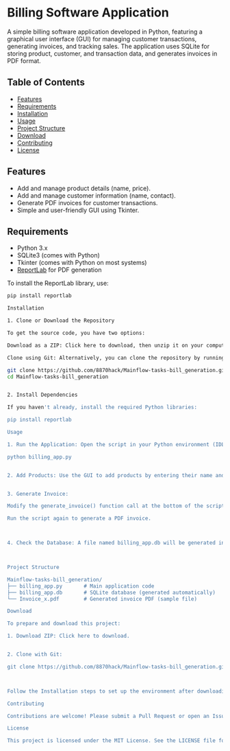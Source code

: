 # Billing Software Application

A simple billing software application developed in Python, featuring a graphical user interface (GUI) for managing customer transactions, generating invoices, and tracking sales. The application uses SQLite for storing product, customer, and transaction data, and generates invoices in PDF format.

## Table of Contents
- [Features](#features)
- [Requirements](#requirements)
- [Installation](#installation)
- [Usage](#usage)
- [Project Structure](#project-structure)
- [Download](#download)
- [Contributing](#contributing)
- [License](#license)

## Features
- Add and manage product details (name, price).
- Add and manage customer information (name, contact).
- Generate PDF invoices for customer transactions.
- Simple and user-friendly GUI using Tkinter.

## Requirements
- Python 3.x
- SQLite3 (comes with Python)
- Tkinter (comes with Python on most systems)
- [ReportLab](https://www.reportlab.com/) for PDF generation

To install the ReportLab library, use:
```bash
pip install reportlab

Installation

1. Clone or Download the Repository

To get the source code, you have two options:

Download as a ZIP: Click here to download, then unzip it on your computer.

Clone using Git: Alternatively, you can clone the repository by running:

git clone https://github.com/8870hack/Mainflow-tasks-bill_generation.git
cd Mainflow-tasks-bill_generation


2. Install Dependencies

If you haven't already, install the required Python libraries:

pip install reportlab

Usage

1. Run the Application: Open the script in your Python environment (IDLE, VSCode, etc.) and run it.

python billing_app.py


2. Add Products: Use the GUI to add products by entering their name and price.


3. Generate Invoice:

Modify the generate_invoice() function call at the bottom of the script with the relevant customer and item details.

Run the script again to generate a PDF invoice.



4. Check the Database: A file named billing_app.db will be generated in the project directory, storing product, customer, and transaction data.



Project Structure

Mainflow-tasks-bill_generation/
├── billing_app.py       # Main application code
├── billing_app.db       # SQLite database (generated automatically)
└── Invoice_x.pdf        # Generated invoice PDF (sample file)

Download

To prepare and download this project:

1. Download ZIP: Click here to download.


2. Clone with Git:

git clone https://github.com/8870hack/Mainflow-tasks-bill_generation.git



Follow the Installation steps to set up the environment after downloading.

Contributing

Contributions are welcome! Please submit a Pull Request or open an Issue for any improvements or suggestions.

License

This project is licensed under the MIT License. See the LICENSE file for details.


